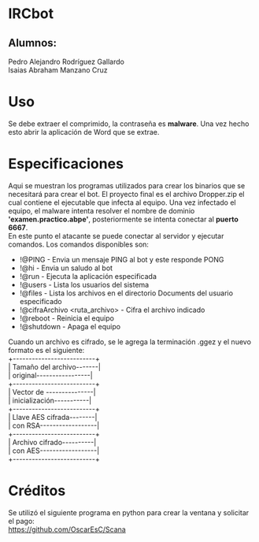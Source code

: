 # IRCbot  
## Alumnos:
Pedro Alejandro Rodríguez Gallardo  
Isaias Abraham Manzano Cruz

# Uso  
Se debe extraer el comprimido, la contraseña es **malware**. Una vez hecho esto abrir la aplicación de Word que se extrae.  

# Especificaciones  
Aqui se muestran los programas utilizados para crear los binarios que se necesitará para crear el bot. El proyecto final es el archivo Dropper.zip el cual contiene el ejecutable que infecta al equipo.
Una vez infectado el equipo, el malware intenta resolver el nombre de dominio **'examen.practico.abpe'**, posteriormente se intenta conectar al **puerto 6667**.  
En este punto el atacante se puede conectar al servidor y ejecutar comandos. Los comandos disponibles son:  
- !@PING - Envia un mensaje PING al bot y este responde PONG  
- !@hi - Envia un saludo al bot  
- !@run <aplicacion> - Ejecuta la aplicación especificada  
- !@users - Lista los usuarios del sistema  
- !@files <usuario> - Lista los archivos en el directorio Documents del usuario especificado  
- !@cifraArchivo  <ruta_archivo> - Cifra el archivo indicado  
- !@reboot - Reinicia el equipo  
- !@shutdown - Apaga el equipo  

Cuando un archivo es cifrado, se le agrega la terminación .ggez y el nuevo formato es el siguiente:  
+--------------------------+  
| Tamaño del archivo-------|  
| original-----------------|  
+--------------------------+  
| Vector de ---------------|  
| inicialización-----------|  
+--------------------------+  
| Llave AES cifrada--------|  
| con RSA------------------|  
+--------------------------+  
| Archivo cifrado----------|  
| con AES------------------|  
+--------------------------+  

# Créditos
Se utilizó el siguiente programa en python para crear la ventana y solicitar el pago:  
https://github.com/OscarEsC/Scana  
